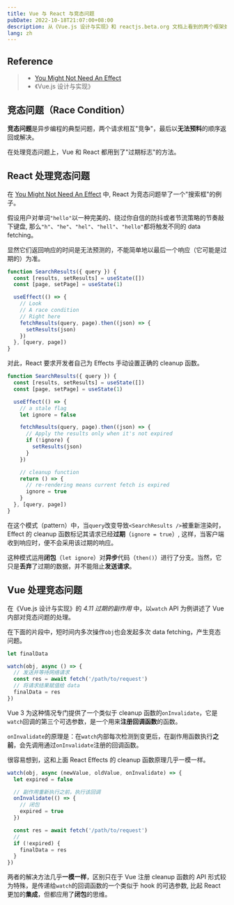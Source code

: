 ```yaml
---
title: Vue 与 React 与竞态问题
pubDate: 2022-10-18T21:07:00+08:00
description: 从《Vue.js 设计与实现》和 reactjs.beta.org 文档上看到的两个框架处理竞态问题上的相似手法，是闭包使用的很好案例。
lang: zh
---
```


## Reference

> - [You Might Not Need An Effect](https://beta.reactjs.org/learn/you-might-not-need-an-effect#fetching-data)
> - 《Vue.js 设计与实现》

## 竞态问题（Race Condition）

**竞态问题**是异步编程的典型问题，两个请求相互"竞争"，最后以**无法预料**的顺序返回或解决。

在处理竞态问题上，Vue 和 React 都用到了"过期标志"的方法。

## React 处理竞态问题

在 [You Might Not Need An Effect](https://beta.reactjs.org/learn/you-might-not-need-an-effect#fetching-data) 中,
React 为竞态问题举了一个"搜索框"的例子。

假设用户对单词`"hello"`以一种完美的、绕过你自信的防抖或者节流策略的节奏敲下键盘,
那么`"h"`、`"he"`、`"hel"`、`"hell"`、`"hello"`都将触发不同的 data fetching。

显然它们返回响应的时间是无法预测的，不能简单地以最后一个响应（它可能是过期的）为准。

```js
function SearchResults({ query }) {
  const [results, setResults] = useState([])
  const [page, setPage] = useState(1)

  useEffect(() => {
    // Look
    // A race condition
    // Right here
    fetchResults(query, page).then((json) => {
      setResults(json)
    })
  }, [query, page])
}
```

对此，React 要求开发者自己为 Effects 手动设置正确的 cleanup 函数。

```js
function SearchResults({ query }) {
  const [results, setResults] = useState([])
  const [page, setPage] = useState(1)

  useEffect(() => {
    // a stale flag
    let ignore = false

    fetchResults(query, page).then((json) => {
      // Apply the results only when it's not expired
      if (!ignore) {
        setResults(json)
      }
    })

    // cleanup function
    return () => {
      // re-rendering means current fetch is expired
      ignore = true
    }
  }, [query, page])
}
```

在这个模式（pattern）中，当`query`改变导致`<SearchResults />`被重新渲染时，Effect 的 cleanup 函数标记其请求已经**过期**（`ignore = true`）,
这样，当客户端收到响应时，便不会采用该过期的响应。

这种模式运用**闭包**（`let ignore`）对**异步**代码（`then()`）进行了分支。当然，它只是**丢弃**了过期的数据，并不能阻止**发送请求**。

## Vue 处理竞态问题

在《Vue.js 设计与实现》的 _4.11 过期的副作用_ 中，以`watch` API 为例讲述了 Vue 内部对竞态问题的处理。

在下面的片段中，短时间内多次操作`obj`也会发起多次 data fetching，产生竞态问题。

```js
let finalData

watch(obj, async () => {
  // 发送并等待网络请求
  const res = await fetch('/path/to/request')
  // 将请求结果赋值给 data
  finalData = res
})
```

Vue 3 为这种情况专门提供了一个类似于 cleanup 函数的`onInvalidate`，它是`watch`回调的第三个可选参数，是一个用来**注册回调函数**的函数。

`onInvalidate`的原理是：在`watch`内部每次检测到变更后，在副作用函数执行**之前**，会先调用通过`onInvalidate`注册的回调函数。

很容易想到，这和上面 React Effects 的 cleanup 函数原理几乎一模一样。

```js
watch(obj, async (newValue, oldValue, onInvalidate) => {
  let expired = false

  // 副作用重新执行之前，执行该回调
  onInvalidate(() => {
    // 闭包
    expired = true
  })

  const res = await fetch('/path/to/request')
  //
  if (!expired) {
    finalData = res
  }
})
```

两者的解决方法几乎**一模一样**，区别只在于 Vue 注册 cleanup 函数的 API 形式较为特殊，是传递给`watch`的回调函数的一个类似于 hook 的可选参数,
比起 React 更加的**集成**，但都应用了**闭包**的思维。
